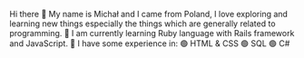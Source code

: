 Hi there 👋
  My name is Michał and I came from Poland, 
  I love exploring and learning new things especially the things which are generally related to programming.
		 🌱 I am currently learning Ruby language with Rails framework and JavaScript.
		 🧩 I have some experience in:
				 🟢	HTML & CSS 
				 🟢 SQL
				 🟢 C#
